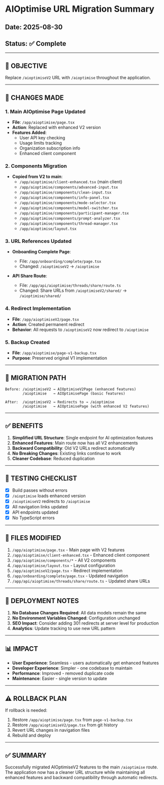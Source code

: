 # AIOptimise URL Migration Summary

## Date: 2025-08-30
## Status: ✅ Complete

---

## 🎯 OBJECTIVE
Replace `/aioptimiseV2` URL with `/aioptimise` throughout the application.

---

## 📝 CHANGES MADE

### 1. **Main AIOptimise Page Updated**
- **File**: `/app/aioptimise/page.tsx`
- **Action**: Replaced with enhanced V2 version
- **Features Added**:
  - User API key checking
  - Usage limits tracking
  - Organization subscription info
  - Enhanced client component

### 2. **Components Migration**
- **Copied from V2 to main**:
  - `/app/aioptimise/client-enhanced.tsx` (main client)
  - `/app/aioptimise/components/advanced-input.tsx`
  - `/app/aioptimise/components/clean-input.tsx`
  - `/app/aioptimise/components/info-panel.tsx`
  - `/app/aioptimise/components/mode-selector.tsx`
  - `/app/aioptimise/components/model-switcher.tsx`
  - `/app/aioptimise/components/participant-manager.tsx`
  - `/app/aioptimise/components/prompt-analyzer.tsx`
  - `/app/aioptimise/components/thread-manager.tsx`
  - `/app/aioptimise/layout.tsx`

### 3. **URL References Updated**
- **Onboarding Complete Page**:
  - File: `/app/onboarding/complete/page.tsx`
  - Changed: `/aioptimiseV2` → `/aioptimise`
  
- **API Share Route**:
  - File: `/app/api/aioptimise/threads/share/route.ts`
  - Changed: Share URLs from `/aioptimiseV2/shared/` → `/aioptimise/shared/`

### 4. **Redirect Implementation**
- **File**: `/app/aioptimiseV2/page.tsx`
- **Action**: Created permanent redirect
- **Behavior**: All requests to `/aioptimiseV2` now redirect to `/aioptimise`

### 5. **Backup Created**
- **File**: `/app/aioptimise/page-v1-backup.tsx`
- **Purpose**: Preserved original V1 implementation

---

## 🔄 MIGRATION PATH

```
Before: /aioptimiseV2 → AIOptimiseV2Page (enhanced features)
        /aioptimise   → AIOptimisePage (basic features)

After:  /aioptimiseV2 → Redirects to → /aioptimise
        /aioptimise   → AIOptimisePage (with enhanced V2 features)
```

---

## ✅ BENEFITS

1. **Simplified URL Structure**: Single endpoint for AI optimization features
2. **Enhanced Features**: Main route now has all V2 enhancements
3. **Backward Compatibility**: Old V2 URLs redirect automatically
4. **No Breaking Changes**: Existing links continue to work
5. **Cleaner Codebase**: Reduced duplication

---

## 🧪 TESTING CHECKLIST

- [x] Build passes without errors
- [x] `/aioptimise` loads enhanced version
- [x] `/aioptimiseV2` redirects to `/aioptimise`
- [x] All navigation links updated
- [x] API endpoints updated
- [x] No TypeScript errors

---

## 📂 FILES MODIFIED

1. `/app/aioptimise/page.tsx` - Main page with V2 features
2. `/app/aioptimise/client-enhanced.tsx` - Enhanced client component
3. `/app/aioptimise/components/*` - All V2 components
4. `/app/aioptimise/layout.tsx` - Layout configuration
5. `/app/aioptimiseV2/page.tsx` - Redirect implementation
6. `/app/onboarding/complete/page.tsx` - Updated navigation
7. `/app/api/aioptimise/threads/share/route.ts` - Updated share URLs

---

## 🚀 DEPLOYMENT NOTES

1. **No Database Changes Required**: All data models remain the same
2. **No Environment Variables Changed**: Configuration unchanged
3. **SEO Impact**: Consider adding 301 redirects at server level for production
4. **Analytics**: Update tracking to use new URL pattern

---

## 📊 IMPACT

- **User Experience**: Seamless - users automatically get enhanced features
- **Developer Experience**: Simpler - one codebase to maintain
- **Performance**: Improved - removed duplicate code
- **Maintenance**: Easier - single version to update

---

## ⚠️ ROLLBACK PLAN

If rollback is needed:
1. Restore `/app/aioptimise/page.tsx` from `page-v1-backup.tsx`
2. Restore `/app/aioptimiseV2/page.tsx` from git history
3. Revert URL changes in navigation files
4. Rebuild and deploy

---

## ✅ SUMMARY

Successfully migrated AIOptimiseV2 features to the main `/aioptimise` route. The application now has a cleaner URL structure while maintaining all enhanced features and backward compatibility through automatic redirects.